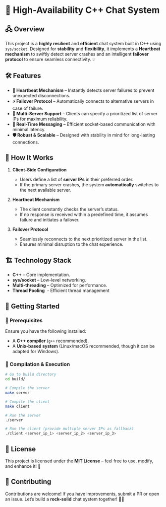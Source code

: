 # 🚀 High-Availability C++ Chat System

## 🖧 Overview

This project is a **highly resilient** and **efficient** chat system built in C++ using `sys/socket`. Designed for **stability** and **flexibility**, it implements a **Heartbeat mechanism** to swiftly detect server crashes and an intelligent **failover protocol** to ensure seamless connectivity. 💡

## 🛠 Features

- **🔄 Heartbeat Mechanism** – Instantly detects server failures to prevent unexpected disconnections.
- **⚡ Failover Protocol** – Automatically connects to alternative servers in case of failure.
- **📡 Multi-Server Support** – Clients can specify a prioritized list of server IPs for maximum reliability.
- **💬 Real-Time Messaging** – Efficient socket-based communication with minimal latency.
- **🛡 Robust & Scalable** – Designed with stability in mind for long-lasting connections.

## 🎯 How It Works

1. **Client-Side Configuration**

   - Users define a list of **server IPs** in their preferred order.
   - If the primary server crashes, the system **automatically** switches to the next available server.

2. **Heartbeat Mechanism**

   - The client constantly checks the server’s status.
   - If no response is received within a predefined time, it assumes failure and initiates a failover.

3. **Failover Protocol**

   - Seamlessly reconnects to the next prioritized server in the list.
   - Ensures minimal disruption to the chat experience.

## 🏗️ Technology Stack

- **C++** – Core implementation.
- **sys/socket** – Low-level networking.
- **Multi-threading** – Optimized for performance.
- **Thread Pooling**  - Efficient thread management&#x20;

## 🚀 Getting Started

### 🔧 Prerequisites

Ensure you have the following installed:

- A **C++ compiler** (`g++` recommended).
- A **Unix-based system** (Linux/macOS recommended, though it can be adapted for Windows).

### 🔨 Compilation & Execution

```sh
# Go to build directory
cd build/

# Compile the server
make server

# Compile the client
make client

# Run the server
./server

# Run the client (provide multiple server IPs as fallback)
./client <server_ip_1> <server_ip_2> <server_ip_3>
```

## 📜 License

This project is licensed under the **MIT License** – feel free to use, modify, and enhance it! 🚀

## 🤝 Contributing

Contributions are welcome! If you have improvements, submit a PR or open an issue. Let’s build a **rock-solid** chat system together! 🚀💬


